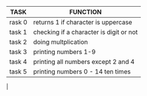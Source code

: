 | TASK | FUNCTION |
| ----- | ------- |
| rask 0 | returns 1 if character is uppercase |
| task 1 | checking if a character is digit or not |
| task 2 | doing multplication |
| task 3 | printing numbers 1-9 |
| task 4 | printing all numbers except 2 and 4 |
| task 5 | printing numbers 0 - 14 ten times |
| 